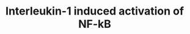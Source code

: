 ---
annotations:
- id: PW:0000003
  parent: signaling pathway
  type: Pathway Ontology
  value: signaling pathway
authors:
- AARandCo
- Jmelius
- Khanspers
- Egonw
- MaintBot
- Eweitz
description: Interleukin-1 Induced activation of NF-kB through the phosphorylated
  TRAF6/Ajuba/PKCz/SQST1 complex. The pathway is defined by multiple binding steps
  to the TRAF6/Ajuba/PKCz/SQST1 complex. The small arrows constitute a earlier binding.
  After binding occurs the complex is phosphorylated and activates NF-kB. This pathway
  is based on figure 6 from Li et al.
last-edited: 2021-05-23
organisms:
- Homo sapiens
redirect_from:
- /index.php/Pathway:WP3656
- /instance/WP3656
- /instance/WP3656_rr117955
revision: r117955
schema-jsonld:
- '@context': https://schema.org/
  '@id': https://wikipathways.github.io/pathways/WP3656.html
  '@type': Dataset
  creator:
    '@type': Organization
    name: WikiPathways
  description: Interleukin-1 Induced activation of NF-kB through the phosphorylated
    TRAF6/Ajuba/PKCz/SQST1 complex. The pathway is defined by multiple binding steps
    to the TRAF6/Ajuba/PKCz/SQST1 complex. The small arrows constitute a earlier binding.
    After binding occurs the complex is phosphorylated and activates NF-kB. This pathway
    is based on figure 6 from Li et al.
  keywords:
  - ADP
  - AJUBA
  - ATP
  - IL-1
  - IRAK1
  - NF-KB
  - PKCZ
  - SQSTM1
  - TIFA
  - TRAF6
  - UBC13
  - UEV1A
  license: CC0
  name: Interleukin-1 induced activation of NF-kB
seo: CreativeWork
title: Interleukin-1 induced activation of NF-kB
wpid: WP3656
---